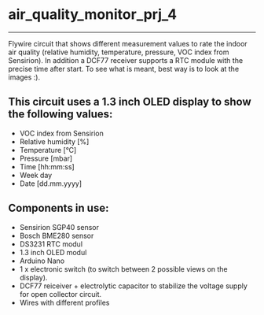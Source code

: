 # air_quality_monitor_prj_4
---------------------------

Flywire circuit that shows different measurement values to rate the indoor air quality (relative humidity, temperature, pressure, VOC index from Sensirion). In addition a DCF77 receiver supports a RTC module with the precise time after start.
To see what is meant, best way is to look at the images :).

This circuit uses a 1.3 inch OLED display to show the following values:
-----------------------------------------------------------------------

- VOC index from Sensirion
- Relative humidity [%]
- Temperature [°C]
- Pressure [mbar]
- Time [hh:mm:ss]
- Week day
- Date [dd.mm.yyyy]


Components in use:
------------------

- Sensirion SGP40 sensor
- Bosch BME280 sensor
- DS3231 RTC modul
- 1.3 inch OLED modul
- Arduino Nano
- 1 x electronic switch (to switch between 2 possible views on the display).
- DCF77 reiceiver + electrolytic capacitor to stabilize the voltage supply for open collector circuit.
- Wires with different profiles
